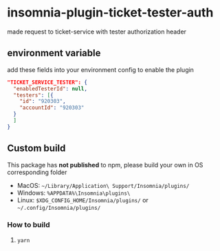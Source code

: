 # insomnia-plugin-ticket-tester-auth

made request to ticket-service with tester authorization header

## environment variable

add these fields into your environment config to enable the plugin

```json
"TICKET_SERVICE_TESTER": {
  "enabledTesterId": null,
  "testers": [{
    "id": "920303",
    "accountId": "920303"
  }
  ]
}
```

## Custom build

This package has **not published** to npm, please build your own in OS corresponding folder

- MacOS: `~/Library/Application\ Support/Insomnia/plugins/`
- Windows: `%APPDATA%\Insomnia\plugins\`
- Linux: `$XDG_CONFIG_HOME/Insomnia/plugins/` or `~/.config/Insomnia/plugins/`

### How to build

1. `yarn`
